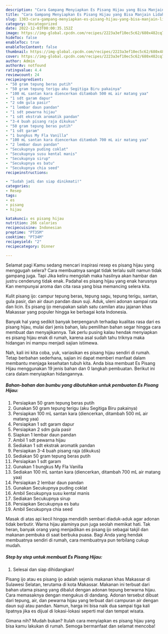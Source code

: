 ```yaml
---
description: "Cara Gampang Menyiapkan Es Pisang Hijau yang Bisa Manjain Lidah, Buat Buka Puasa Sempurna"
title: "Cara Gampang Menyiapkan Es Pisang Hijau yang Bisa Manjain Lidah, Buat Buka Puasa Sempurna"
slug: 1303-cara-gampang-menyiapkan-es-pisang-hijau-yang-bisa-manjain-lidah-buat-buka-puasa-sempurna
category: Uncategorized
date: 2022-12-03T00:00:35.152Z
image: https://img-global.cpcdn.com/recipes/2223a3ef10ec5c62/680x482cq70/es-pisang-hijau-foto-resep-utama.jpg
hideToc: false
enableToc: true
enableTocContent: false
thumbnail: https://img-global.cpcdn.com/recipes/2223a3ef10ec5c62/680x482cq70/es-pisang-hijau-foto-resep-utama.jpg
cover: https://img-global.cpcdn.com/recipes/2223a3ef10ec5c62/680x482cq70/es-pisang-hijau-foto-resep-utama.jpg
author: Admin
authorAv: notfound
ratingvalue: 4.4
reviewcount: 24
recipeingredient:
- "50 gram tepung beras putih"
- "50 gram tepung terigu aku Segitiga Biru pakainya"
- "100 mL santan kara diencerkan ditambah 500 mL air matang yaa"
- "1 sdt garam dapur"
- "2 sdm gula pasir"
- "1 lembar daun pandan"
- "1 sdt pewarna hijau"
- "1 sdt ekstrak aromatik pandan"
- "3-4 buah pisang raja dikukus"
- "50 gram tepung beras putih"
- "1 sdt garam"
- "1 bungkus My Fla Vanilla"
- "100 mL santan kara diencerkan ditambah 700 mL air matang yaa"
- "2 lembar daun pandan"
- "Secukupnya puding coklat"
- "Secukupnya susu kental manis"
- "Secukupnya sirup"
- "Secukupnya es batu"
- "Secukupnya chia seed"
recipeinstructions:

- "Sudah jadi dan siap dinikmati!"
categories:
- Resep
tags:
- es
- pisang
- hijau

katakunci: es pisang hijau 
nutrition: 266 calories
recipecuisine: Indonesian
preptime: "PT35M"
cooktime: "PT34M"
recipeyield: "2"
recipecategory: Dinner

---
```



Selamat pagi Kamu sedang mencari inspirasi resep es pisang hijau yang menggugah selera? Cara membuatnya sangat tidak terlalu sulit namun tidak gampang juga. Tapi Jika keliru mengolah maka hasilnya akan hambar dan justru cenderung tidak enak. Padahal es pisang hijau yang enak harusnya Kan mempunyai aroma dan cita rasa yang bisa memancing selera kita.


Kulit pisang ijo: campur tepung beras, tepung sagu, tepung terigu, santan, gula pasir, dan air daun pandan daun suji. Aduk, uleni adonan sampai rata dan licin. Es pisang ijo merupakan salah satu camilan atau jajanan khas Makassar yang populer hingga ke berbagai kota Indonesia.

Banyak hal yang sedikit banyak berpengaruh terhadap kualitas rasa dari es pisang hijau, mulai dari jenis bahan, lalu pemilihan bahan segar hingga cara membuat dan menyajikannya. Tak perlu pusing kalau hendak menyiapkan es pisang hijau enak di rumah, karena asal sudah tahu triknya maka hidangan ini mampu menjadi sajian istimewa.


Nah, kali ini kita coba, yuk, variasikan es pisang hijau sendiri di rumah. Tetap berbahan sederhana, sajian ini dapat memberi manfaat dalam membantu menjaga kesehatan tubuh kita. Anda bisa membuat Es Pisang Hijau menggunakan 19 jenis bahan dan 0 langkah pembuatan. Berikut ini cara dalam menyiapkan hidangannya.

<!--inarticleads1-->

##### Bahan-bahan dan bumbu yang dibutuhkan untuk pembuatan Es Pisang Hijau:

1. Persiapkan 50 gram tepung beras putih
1. Gunakan 50 gram tepung terigu (aku Segitiga Biru pakainya)
1. Persiapkan 100 mL santan kara (diencerkan, ditambah 500 mL air matang yaa)
1. Persiapkan 1 sdt garam dapur
1. Persiapkan 2 sdm gula pasir
1. Siapkan 1 lembar daun pandan
1. Ambil 1 sdt pewarna hijau
1. Sediakan 1 sdt ekstrak aromatik pandan
1. Persiapkan 3-4 buah pisang raja (dikukus)
1. Sediakan 50 gram tepung beras putih
1. Persiapkan 1 sdt garam
1. Gunakan 1 bungkus My Fla Vanilla
1. Sediakan 100 mL santan kara (diencerkan, ditambah 700 mL air matang yaa)
1. Persiapkan 2 lembar daun pandan
1. Gunakan Secukupnya puding coklat
1. Ambil Secukupnya susu kental manis
1. Sediakan Secukupnya sirup
1. Persiapkan Secukupnya es batu
1. Ambil Secukupnya chia seed


Masak di atas api kecil hingga mendidih sembari diaduk-aduk agar adonan tidak berbutir. Warna hijau alaminya pun juga seolah memikat hati. Tak heran, banyak orang yang menjadikan es pisang ijo sebagai takjil dan makanan pembuka di saat berbuka puasa. Bagi Anda yang hendak membuatnya sendiri di rumah, cara membuatnya pun terbilang cukup mudah. 

<!--inarticleads2-->

##### Step by step untuk membuat Es Pisang Hijau:


1. Selesai dan siap dihidangkan!

Pisang ijo atau es pisang ijo adalah sejenis makanan khas Makassar di Sulawesi Selatan, terutama di kota Makassar. Makanan ini terbuat dari bahan utama pisang yang dibalut dengan adonan tepung berwarna hijau. Cara memasaknya dengan mengukus di dandang. Adonan tersebut dibuat dari tepung, air, dan pewarna hijau yang terbuat dari campuran air dengan daun suji atau pandan. Namun, harga ini bisa naik dua sampai tiga kali lipatnya jika es dijual di lokasi-lokasi seperti mal dan tempat wisata. 

Gimana nih? Mudah bukan? Itulah cara menyiapkan es pisang hijau yang bisa kamu lakukan di rumah. Semoga bermanfaat dan selamat mencoba!
